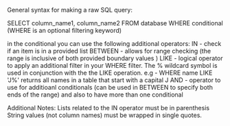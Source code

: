 General syntax for making a raw SQL query:

SELECT column_name1, column_name2 FROM database
    WHERE conditional (WHERE is an optional filtering keyword)

in the conditional you can use the following additional operators:
IN - check if an item is in a provided list
BETWEEN - allows for range checking (the range is inclusive of both provided boundary values
)
LIKE - logical operator to apply an additional filter in your WHERE filter. The % wildcard symbol is used in conjunction with the the LIKE operation.
e.g - WHERE name LIKE 'J%' returns all names in a table that start with a capital J
AND - operator to use for additioanl conditionals (can be used in BETWEEN to specify both ends of the range) and also to have more than one conditional

Additional Notes:
Lists related to the IN operator must be in parenthesis
String values (not column names) must be wrapped in single quotes.
